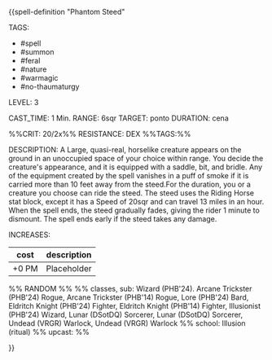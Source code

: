 {{spell-definition "Phantom Steed"

TAGS: 
  - #spell
  - #summon
  - #feral
  - #nature 
  - #warmagic
  - #no-thaumaturgy 


LEVEL: 3

CAST_TIME: 1 Min.
RANGE: 6sqr
TARGET: ponto
DURATION: cena

%%CRIT: 20/2x%%
RESISTANCE: DEX
%%TAGS:%%

DESCRIPTION:
A Large, quasi-real, horselike creature appears on the ground in an unoccupied space of your choice within range. You decide the creature's appearance, and it is equipped with a saddle, bit, and bridle. Any of the equipment created by the spell vanishes in a puff of smoke if it is carried more than 10 feet away from the steed.For the duration, you or a creature you choose can ride the steed. The steed uses the Riding Horse stat block, except it has a Speed of 20sqr and can travel 13 miles in an hour. When the spell ends, the steed gradually fades, giving the rider 1 minute to dismount. The spell ends early if the steed takes any damage.

INCREASES:

| cost | description |
| ---- | ----------- |
| +0 PM     |    Placeholder        |


%% RANDOM
%%
%% classes, sub: Wizard (PHB'24). Arcane Trickster (PHB'24) Rogue, Arcane Trickster (PHB'14) Rogue, Lore (PHB'24) Bard, Eldritch Knight (PHB'24) Fighter, Eldritch Knight (PHB'14) Fighter, Illusionist (PHB'24) Wizard, Lunar (DSotDQ) Sorcerer, Lunar (DSotDQ) Sorcerer, Undead (VRGR) Warlock, Undead (VRGR) Warlock
%% school: Illusion (ritual)
%% upcast: 
%%


}}